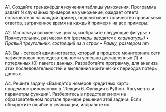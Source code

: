 A1. Создайте тренажёр для изучения таблицы умножения. Программа задаёт N случайных 
примеров на умножение, ожидает ответа пользователя на каждый пример, подсчитывает 
количество правильных ответов, затраченное время на каждый пример и на все примеры.

А2. Используя вложенные циклы, изобразите следующие фигуры: 
• Прямоугольник, размером n*m (размеры вводятся с клавиатуры) 
• Правый треугольник, состоящий из n строк 
• Рамку, размером n*m 

A3. Вы - сетевой администратор, который в процессе мониторинга сети зафиксировал 
последовательности успешно доставленных (1) и потерянных (0) пакетов данных. Разработайте 
программу, для анализа этих последовательностей и выявления критических периодов потерь 
данных.

A4. Решите задачу «Валидатор номеров кредитных карт», продемонстрированную в “Лекция 6. 
Функции в Python. Аргументы и параметры функции”. Разберитесь в представленном на 
образовательном портале примере решения этой задачи. Если обнаружите ошибки в реализации, 
исправьте их.

